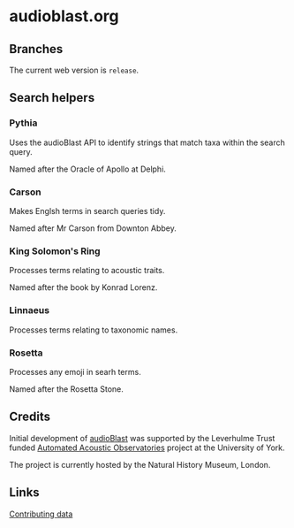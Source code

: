 # audioblast.org

## Branches
The current web version is `release`.

## Search helpers

### Pythia
Uses the audioBlast API to identify strings that match taxa within the search query.

Named after the Oracle of Apollo at Delphi.

### Carson
Makes Englsh terms in search queries tidy.

Named after Mr Carson from Downton Abbey.

### King Solomon's Ring
Processes terms relating to acoustic traits.

Named after the book by Konrad Lorenz.

### Linnaeus
Processes terms relating to taxonomic names.

### Rosetta
Processes any emoji in searh terms.

Named after the Rosetta Stone.



## Credits
Initial development of [audioBlast](https://audioblast.org) was supported by the Leverhulme Trust funded [Automated Acoustic Observatories](https://ebaker.me.uk/aao) project at the University of York.

The project is currently hosted by the Natural History Museum, London.

## Links
[Contributing data](https://github.com/audioblast/audioblast.org/wiki/Contributing-data)
